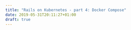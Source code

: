 ```yaml
---
title: "Rails on Kubernetes - part 4: Docker Compose"
date: 2019-05-31T20:11:27+01:00
draft: true
---
```


